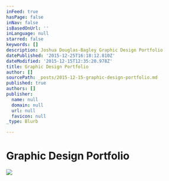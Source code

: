 ```yaml
---
inFeed: true
hasPage: false
inNav: false
isBasedOnUrl: ''
inLanguage: null
starred: false
keywords: []
description: Joshua Douglas-Bagley Graphic Design Portfolio
datePublished: '2015-12-25T16:18:12.810Z'
dateModified: '2015-12-15T12:35:20.978Z'
title: Graphic Design Portfolio
author: []
sourcePath: _posts/2015-12-15-graphic-design-portfolio.md
published: true
authors: []
publisher:
  name: null
  domain: null
  url: null
  favicon: null
_type: Blurb

---
```

# Graphic Design Portfolio
![](https://the-grid-user-content.s3-us-west-2.amazonaws.com/7f7ed7d3-b332-4387-8d27-bc0d9f1ef887.jpg)